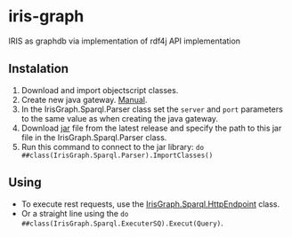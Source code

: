 # iris-graph
IRIS as graphdb via implementation of rdf4j API implementation

## Instalation 

1. Download and import objectscript classes.
2. Create new java gateway. [Manual](https://irisdocs.intersystems.com/iris20181/csp/docbook/DocBook.UI.Page.cls?KEY=AFL_javagateway_explore_start).
3. In the IrisGraph.Sparql.Parser class set the `server` and `port` parameters to the same value as when creating the java gateway.
4. Download [jar](https://github.com/intersystems/iris-graph/releases) file from the latest release and specify the path to this jar file in the IrisGraph.Sparql.Parser class.
5. Run this command to connect to the jar library:
   ```do ##class(IrisGraph.Sparql.Parser).ImportClasses()```
   
## Using

- To execute rest requests, use the [IrisGraph.Sparql.HttpEndpoint](https://github.com/intersystems/iris-graph/blob/master/src/oscript/IrisGraph/Sparql/HttpEndpoint.cls) class.
- Or a straight line using the ```do ##class(IrisGraph.Sparql.ExecuterSQ).Execut(Query)```.
